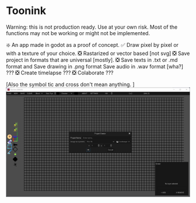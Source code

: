 # Toonink
 Warning: this is not production ready. Use at your own risk. Most of the functions may not be working or might not be implemented.
 
 ❇️ An app made in godot as a proof of concept.
 ✅ Draw pixel by pixel or with a texture of your choice.
 ❎ Rastarized or vector based [not svg]
 ❎ Save project in formats that are universal [mostly].
 ❎ Save texts in .txt or .md format and Save drawing in .png format Save audio in .wav format [wha?] ???
 ❎ Create timelapse ???
 ❎ Colaborate ???


 [Also the symbol tic and cross don't mean anything. ]
 ![Alt text](./TooninkPic.png?raw=true "Picture")
